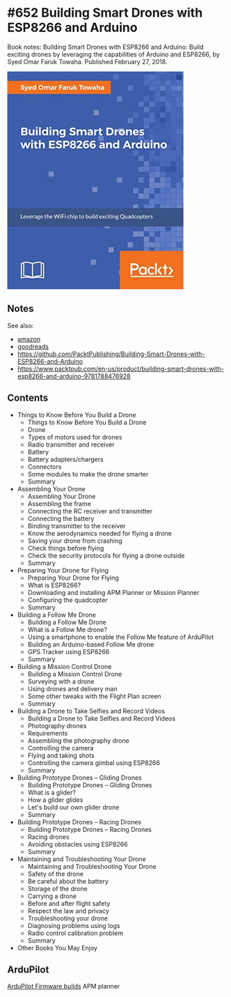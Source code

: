 # #652 Building Smart Drones with ESP8266 and Arduino

Book notes: Building Smart Drones with ESP8266 and Arduino: Build exciting drones by leveraging the capabilities of Arduino and ESP8266, by Syed Omar Faruk Towaha. Published February 27, 2018.

[![Build](./assets/building-smart-drones-with-esp8266-and-arduino_build.jpg?raw=true)](https://amzn.to/41Mctfy)

## Notes

See also:

* [amazon](https://amzn.to/41Mctfy)
* [goodreads](https://www.goodreads.com/book/show/36244984-building-smart-drones-with-esp8266-and-arduino)
* <https://github.com/PacktPublishing/Building-Smart-Drones-with-ESP8266-and-Arduino>
* <https://www.packtpub.com/en-us/product/building-smart-drones-with-esp8266-and-arduino-9781788476928>

## Contents

* Things to Know Before You Build a Drone
    * Things to Know Before You Build a Drone
    * Drone
    * Types of motors used for drones
    * Radio transmitter and receiver
    * Battery
    * Battery adapters/chargers
    * Connectors
    * Some modules to make the drone smarter
    * Summary
* Assembling Your Drone
    * Assembling Your Drone
    * Assembling the frame
    * Connecting the RC receiver and transmitter
    * Connecting the battery
    * Binding transmitter to the receiver
    * Know the aerodynamics needed for flying a drone
    * Saving your drone from crashing
    * Check things before flying
    * Check the security protocols for flying a drone outside
    * Summary
* Preparing Your Drone for Flying
    * Preparing Your Drone for Flying
    * What is ESP8266?
    * Downloading and installing APM Planner or Mission Planner
    * Configuring the quadcopter
    * Summary
* Building a Follow Me Drone
    * Building a Follow Me Drone
    * What is a Follow Me drone?
    * Using a smartphone to enable the Follow Me feature of ArduPilot
    * Building an Arduino-based Follow Me drone
    * GPS Tracker using ESP8266
    * Summary
* Building a Mission Control Drone
    * Building a Mission Control Drone
    * Surveying with a drone
    * Using drones and delivery man
    * Some other tweaks with the Flight Plan screen
    * Summary
* Building a Drone to Take Selfies and Record Videos
    * Building a Drone to Take Selfies and Record Videos
    * Photography drones
    * Requirements
    * Assembling the photography drone
    * Controlling the camera
    * Flying and taking shots
    * Controlling the camera gimbal using ESP8266
    * Summary
* Building Prototype Drones – Gliding Drones
    * Building Prototype Drones – Gliding Drones
    * What is a glider?
    * How a glider glides
    * Let's build our own glider drone
    * Summary
* Building Prototype Drones – Racing Drones
    * Building Prototype Drones – Racing Drones
    * Racing drones
    * Avoiding obstacles using ESP8266
    * Summary
* Maintaining and Troubleshooting Your Drone
    * Maintaining and Troubleshooting Your Drone
    * Safety of the drone
    * Be careful about the battery
    * Storage of the drone
    * Carrying a drone
    * Before and after flight safety
    * Respect the law and privacy
    * Troubleshooting your drone
    * Diagnosing problems using logs
    * Radio control calibration problem
    * Summary
* Other Books You May Enjoy

## ArduPilot

[ArduPilot Firmware builds](https://firmware.ardupilot.org/)
APM planner
